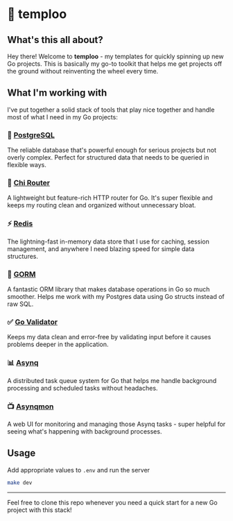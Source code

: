 
# 🍹 temploo

## What's this all about?

Hey there! Welcome to **temploo** - my templates for quickly spinning up new Go projects. This is basically my go-to toolkit that helps me get projects off the ground without reinventing the wheel every time.

## What I'm working with

I've put together a solid stack of tools that play nice together and handle most of what I need in my Go projects:

### 🐘 [PostgreSQL](https://www.postgresql.org)
The reliable database that's powerful enough for serious projects but not overly complex. Perfect for structured data that needs to be queried in flexible ways.

### 🔀 [Chi Router](https://go-chi.io)
A lightweight but feature-rich HTTP router for Go. It's super flexible and keeps my routing clean and organized without unnecessary bloat.

### ⚡ [Redis](https://redis.io)
The lightning-fast in-memory data store that I use for caching, session management, and anywhere I need blazing speed for simple data structures.

### 🔄 [GORM](https://gorm.io)
A fantastic ORM library that makes database operations in Go so much smoother. Helps me work with my Postgres data using Go structs instead of raw SQL.

### ✅ [Go Validator](https://github.com/thedevsaddam/govalidator)
Keeps my data clean and error-free by validating input before it causes problems deeper in the application.

### 📊 [Asynq](https://github.com/hibiken/asynq)
A distributed task queue system for Go that helps me handle background processing and scheduled tasks without headaches.

### 📺 [Asynqmon](https://github.com/hibiken/asynqmon)
A web UI for monitoring and managing those Asynq tasks - super helpful for seeing what's happening with background processes.

## Usage
Add appropriate values to `.env` and run the server

```bash
make dev
```

---

Feel free to clone this repo whenever you need a quick start for a new Go project with this stack!
